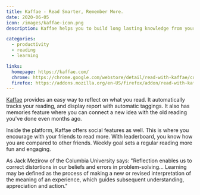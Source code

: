 ```yaml
---
title: Kaffae - Read Smarter, Remember More.
date: 2020-06-05
icon: /images/kaffae-icon.png
description: Kaffae helps you to build long lasting knowledge from your reading through AI-powered reminders, analytics, and personal library.

categories:
  - productivity
  - reading
  - learning

links:
  homepage: https://kaffae.com/
  chrome: https://chrome.google.com/webstore/detail/read-with-kaffae/cdopdmmkjbdmffleiaajlplpgfbikekc
  firefox: https://addons.mozilla.org/en-US/firefox/addon/read-with-kaffae/
---
```


[Kaffae](https://kaffae.com) provides an easy way to reflect on what you read. It automatically tracks your reading, and display report with automatic taggings. It also has memories feature where you can connect a new idea with the old reading you've done even months ago.

Inside the platform, Kaffae offers social features as well. This is where you encourage with your friends to read more. With leaderboard, you know how you are compared to other friends. Weekly goal sets a regular reading more fun and engaging.

As Jack Mezirow of the Columbia University says: "Reflection enables us to correct distortions in our beliefs and errors in problem-solving... Learning may be defined as the process of making a new or revised interpretation of the meaning of an experience, which guides subsequent understanding, appreciation and action."
